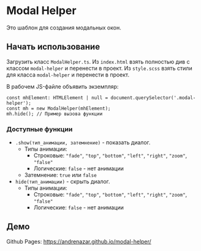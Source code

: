 # Modal Helper
Это шаблон для создания модальных окон.

## Начать использование
Загрузить класс `ModalHelper.ts`.
Из `index.html` взять полностью див с классом `modal-helper` и перенести в проект.
Из `style.scss` взять стили для класса `modal-helper` и перенести в проект.

В рабочем JS-файле объявить экземпляр:
``` typesript
const mhElement: HTMLElement | null = document.querySelector('.modal-helper');
const mh = new ModalHelper(mhElement);
mh.hide(); // Пример вызова функции
```

### Доступные функции
- `.show(тип_анимации, затемнение)` - показать диалог.
  - Типы анимации:
    - Строковые: `"fade"`, `"top"`, `"bottom"`, `"left"`, `"right"`, `"zoom"`, `"false"` 
    - Логические: `false` - нет анимации
  - Затемнение: `true` или `false`
- `hide(тип_анимации)` - скрыть диалог.
  - Типы анимации:
    - Строковые: `"fade"`, `"top"`, `"bottom"`, `"left"`, `"right"`, `"zoom"`, `"false"` 
    - Логические: `false` - нет анимации

## Демо
Github Pages: https://andrenazar.github.io/modal-helper/
